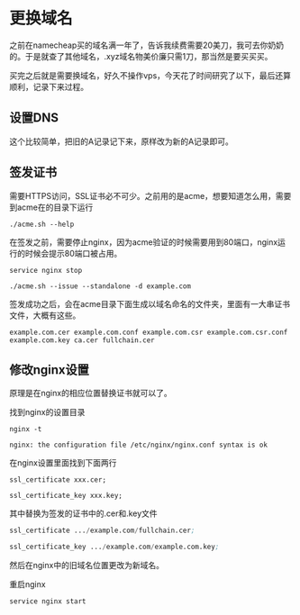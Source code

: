 # 更换域名

之前在namecheap买的域名满一年了，告诉我续费需要20美刀，我可去你奶奶的。于是就查了其他域名，.xyz域名物美价廉只需1刀，那当然是要买买买。

买完之后就是需要换域名，好久不操作vps，今天花了时间研究了以下，最后还算顺利，记录下来过程。

## 设置DNS

这个比较简单，把旧的A记录记下来，原样改为新的A记录即可。

## 签发证书

需要HTTPS访问，SSL证书必不可少。之前用的是acme，想要知道怎么用，需要到acme在的目录下运行

```
./acme.sh --help
```

在签发之前，需要停止nginx，因为acme验证的时候需要用到80端口，nginx运行的时候会提示80端口被占用。

```
service nginx stop

./acme.sh --issue --standalone -d example.com
```

签发成功之后，会在acme目录下面生成以域名命名的文件夹，里面有一大串证书文件，大概有这些。

```
example.com.cer example.com.conf example.com.csr example.com.csr.conf example.com.key ca.cer fullchain.cer
```

## 修改nginx设置

原理是在nginx的相应位置替换证书就可以了。

找到nginx的设置目录

```
nginx -t

nginx: the configuration file /etc/nginx/nginx.conf syntax is ok
```

在nginx设置里面找到下面两行

```
ssl_certificate xxx.cer;

ssl_certificate_key xxx.key;
```

其中替换为签发的证书中的.cer和.key文件

```s
ssl_certificate .../example.com/fullchain.cer;

ssl_certificate_key .../example.com/example.com.key;
```

然后在nginx中的旧域名位置更改为新域名。

重启nginx

```
service nginx start
```





